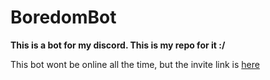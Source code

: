 # BoredomBot

**This is a bot for my discord. This is my repo for it :/**

This bot wont be online all the time, but the invite link is [here](https://discord.com/oauth2/authorize?client_id=711448228993826817&permissions=8&scope=bot)

